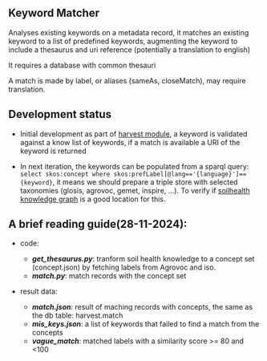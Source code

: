 
## Keyword Matcher

Analyses existing keywords on a metadata record, it matches an existing keyword to a list of predefined keywords, augmenting the keyword to include a thesaurus and uri reference (potentially a translation to english)

It requires a database with common thesauri

A match is made by label, or aliases (sameAs, closeMatch), may require translation.

## Development status

- Initial development as part of [harvest module](https://github.com/soilwise-he/harvesters/blob/main/utils/keyword_matching.py), a keyword is validated against a know list of keywords, if a match is available a URI of the keyword is returned

- In next iteration, the keywords can be populated from a sparql query: `select skos:concept where skos:prefLabel[@lang=='{language}']=={keyword}`, it means we should prepare a triple store with selected taxonomies (glosis, agrovoc, gemet, inspire, ...). To verify if [soilhealth knowledge graph](https://github.com/soilwise-he/soil-health-knowledge-graph) is a good location for this.

## A brief reading guide(28-11-2024):

- code:
    - ***get_thesaurus.py***: tranform soil health knowledge to a concept set (concept.json) by fetching labels from Agrovoc and iso.
    - ***match.py***: match records with the concept set

- result data:
    - ***match.json***: result of maching records with concepts, the same as the db table: harvest.match
    - ***mis_keys.json***: a list of keywords that failed to find a match from the concepts
    - ***vague_match***: matched labels with a similarity score >= 80 and <100




